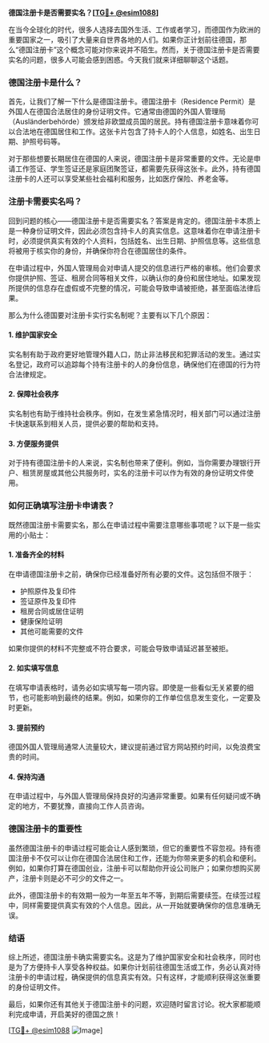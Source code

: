 **德国注册卡是否需要实名？[[TG💪+ @esim1088](https://t.me/s/esim1088)]**

在当今全球化的时代，很多人选择去国外生活、工作或者学习，而德国作为欧洲的重要国家之一，吸引了大量来自世界各地的人们。如果你正计划前往德国，那么“德国注册卡”这个概念可能对你来说并不陌生。然而，关于德国注册卡是否需要实名的问题，很多人可能会感到困惑。今天我们就来详细聊聊这个话题。

### 德国注册卡是什么？

首先，让我们了解一下什么是德国注册卡。德国注册卡（Residence Permit）是外国人在德国合法居住的身份证明文件。它通常由德国的外国人管理局（Ausländerbehörde）颁发给非欧盟成员国的居民。持有德国注册卡意味着你可以合法地在德国居住和工作。这张卡片包含了持卡人的个人信息，如姓名、出生日期、护照号码等。

对于那些想要长期居住在德国的人来说，德国注册卡是非常重要的文件。无论是申请工作签证、学生签证还是家庭团聚签证，都需要先获得这张卡。此外，持有德国注册卡的人还可以享受某些社会福利和服务，比如医疗保险、养老金等。

### 注册卡需要实名吗？

回到问题的核心——德国注册卡是否需要实名？答案是肯定的。德国注册卡本质上是一种身份证明文件，因此必须包含持卡人的真实信息。这意味着你在申请注册卡时，必须提供真实有效的个人资料，包括姓名、出生日期、护照信息等。这些信息将被用于核实你的身份，并确保你符合在德国居住的条件。

在申请过程中，外国人管理局会对申请人提交的信息进行严格的审核。他们会要求你提供护照、签证、租房合同等相关文件，以确认你的身份和居住地址。如果发现所提供的信息存在虚假或不完整的情况，可能会导致申请被拒绝，甚至面临法律后果。

那么为什么德国要对注册卡实行实名制呢？主要有以下几个原因：

#### 1. **维护国家安全**
   实名制有助于政府更好地管理外籍人口，防止非法移民和犯罪活动的发生。通过实名登记，政府可以追踪每个持有注册卡的人的身份信息，确保他们在德国的行为符合法律规定。

#### 2. **保障社会秩序**
   实名制也有助于维持社会秩序。例如，在发生紧急情况时，相关部门可以通过注册卡快速联系到相关人员，提供必要的帮助和支持。

#### 3. **方便服务提供**
   对于持有德国注册卡的人来说，实名制也带来了便利。例如，当你需要办理银行开户、租赁房屋或其他公共服务时，实名的注册卡可以作为有效的身份证明文件使用。

### 如何正确填写注册卡申请表？

既然德国注册卡需要实名，那么在申请过程中需要注意哪些事项呢？以下是一些实用的小贴士：

#### 1. **准备齐全的材料**
   在申请德国注册卡之前，确保你已经准备好所有必要的文件。这包括但不限于：
   - 护照原件及复印件
   - 签证原件及复印件
   - 租房合同或居住证明
   - 健康保险证明
   - 其他可能需要的文件

   如果你提供的材料不完整或不符合要求，可能会导致申请延迟甚至被拒。

#### 2. **如实填写信息**
   在填写申请表格时，请务必如实填写每一项内容。即使是一些看似无关紧要的细节，也可能影响到最终的结果。例如，如果你的工作单位信息发生变化，一定要及时更新。

#### 3. **提前预约**
   德国外国人管理局通常人流量较大，建议提前通过官方网站预约时间，以免浪费宝贵的时间。

#### 4. **保持沟通**
   在申请过程中，与外国人管理局保持良好的沟通非常重要。如果有任何疑问或不确定的地方，不要犹豫，直接向工作人员咨询。

### 德国注册卡的重要性

虽然德国注册卡的申请过程可能会让人感到繁琐，但它的重要性不容忽视。持有德国注册卡不仅可以让你在德国合法居住和工作，还能为你带来更多的机会和便利。例如，如果你打算在德国创业，注册卡可以帮助你开设公司账户；如果你想购买房产，注册卡则是必不可少的文件之一。

此外，德国注册卡的有效期一般为一年至五年不等，到期后需要续签。在续签过程中，同样需要提供真实有效的个人信息。因此，从一开始就要确保你的信息准确无误。

### 结语

综上所述，德国注册卡确实需要实名。这是为了维护国家安全和社会秩序，同时也是为了方便持卡人享受各种权益。如果你计划前往德国生活或工作，务必认真对待注册卡的申请过程，确保提供的信息真实有效。只有这样，才能顺利获得这张重要的身份证明文件。

最后，如果你还有其他关于德国注册卡的问题，欢迎随时留言讨论。祝大家都能顺利完成申请，开启美好的德国之旅！

[[TG💪+ @esim1088](https://t.me/s/esim1088) ![Image](https://i.postimg.cc/4NQfJmqS/Snipaste-2025-05-13-00-14-12.png)]